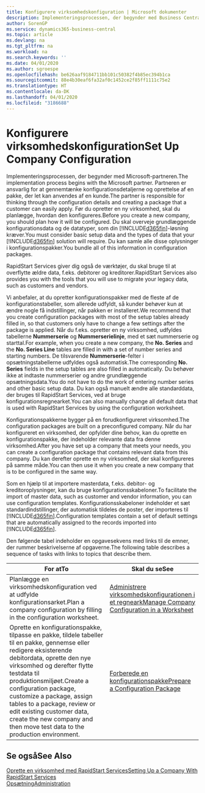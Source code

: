 ```yaml
---
title: Konfigurere virksomhedskonfiguration | Microsoft dokumenter
description: Implementeringsprocessen, der begynder med Business Central-løsningen, kræver. Du kan samle alle disse oplysninger i konfigurationspakker.
author: SorenGP
ms.service: dynamics365-business-central
ms.topic: article
ms.devlang: na
ms.tgt_pltfrm: na
ms.workload: na
ms.search.keywords: ''
ms.date: 04/01/2020
ms.author: sgroespe
ms.openlocfilehash: be626aaf9184711bb101c50382f4b85ec394b1ca
ms.sourcegitcommit: 88e4b30eaf6fa32af0c1452ce2f85ff1111c75e2
ms.translationtype: HT
ms.contentlocale: da-DK
ms.lasthandoff: 04/01/2020
ms.locfileid: "3186688"
---
```

# <a name="set-up-company-configuration"></a><span data-ttu-id="fbccc-104">Konfigurere virksomhedskonfiguration</span><span class="sxs-lookup"><span data-stu-id="fbccc-104">Set Up Company Configuration</span></span>
<span data-ttu-id="fbccc-105">Implementeringsprocessen, der begynder med Microsoft-partneren.</span><span class="sxs-lookup"><span data-stu-id="fbccc-105">The implementation process begins with the Microsoft partner.</span></span> <span data-ttu-id="fbccc-106">Partneren er ansvarlig for at gennemtænke konfigurationsdetaljerne og oprettelse af en pakke, der let kan anvendes af en kunde.</span><span class="sxs-lookup"><span data-stu-id="fbccc-106">The partner is responsible for thinking through the configuration details and creating a package that a customer can easily apply.</span></span> <span data-ttu-id="fbccc-107">Før du opretter en ny virksomhed, skal du planlægge, hvordan den konfigureres.</span><span class="sxs-lookup"><span data-stu-id="fbccc-107">Before you create a new company, you should plan how it will be configured.</span></span> <span data-ttu-id="fbccc-108">Du skal overveje grundlæggende konfigurationsdata og de datatyper, som din [!INCLUDE[d365fin](includes/d365fin_md.md)]-løsning kræver.</span><span class="sxs-lookup"><span data-stu-id="fbccc-108">You must consider basic setup data and the types of data that your [!INCLUDE[d365fin](includes/d365fin_md.md)] solution will require.</span></span> <span data-ttu-id="fbccc-109">Du kan samle alle disse oplysninger i konfigurationspakker.</span><span class="sxs-lookup"><span data-stu-id="fbccc-109">You bundle all of this information in configuration packages.</span></span>

<span data-ttu-id="fbccc-110">RapidStart Services giver dig også de værktøjer, du skal bruge til at overflytte ældre data, f.eks. debitorer og kreditorer.</span><span class="sxs-lookup"><span data-stu-id="fbccc-110">RapidStart Services also provides you with the tools that you will use to migrate your legacy data, such as customers and vendors.</span></span>  

<span data-ttu-id="fbccc-111">Vi anbefaler, at du opretter konfigurationspakker med de fleste af de konfigurationstabeller, som allerede udfyldt, så kunder behøver kun at ændre nogle få indstillinger, når pakken er installeret.</span><span class="sxs-lookup"><span data-stu-id="fbccc-111">We recommend that you create configuration packages with most of the setup tables already filled in, so that customers only have to change a few settings after the package is applied.</span></span> <span data-ttu-id="fbccc-112">Når du f.eks. opretter en ny virksomhed, udfyldes tabellerne **Nummerserie** og **Nummerserielinje**, med et sæt nummerserie og starttal.</span><span class="sxs-lookup"><span data-stu-id="fbccc-112">For example, when you create a new company, the **No. Series** and the **No. Series Line** tables are filled in with a set of number series and starting numbers.</span></span> <span data-ttu-id="fbccc-113">De tilsvarende **Nummerserie**-felter i opsætningstabellerne udfyldes også automatisk.</span><span class="sxs-lookup"><span data-stu-id="fbccc-113">The corresponding **No. Series** fields in the setup tables are also filled in automatically.</span></span> <span data-ttu-id="fbccc-114">Du behøver ikke at indtaste nummerserier og andre grundlæggende opsætningsdata.</span><span class="sxs-lookup"><span data-stu-id="fbccc-114">You do not have to do the work of entering number series and other basic setup data.</span></span> <span data-ttu-id="fbccc-115">Du kan også manuelt ændre alle standarddata, der bruges til RapidStart Services, ved at bruge konfigurationsregnearket.</span><span class="sxs-lookup"><span data-stu-id="fbccc-115">You can also manually change all default data that is used with RapidStart Services by using the configuration worksheet.</span></span>  

<span data-ttu-id="fbccc-116">Konfigurationspakkerne bygger på en forudkonfigureret virksomhed.</span><span class="sxs-lookup"><span data-stu-id="fbccc-116">The configuration packages are built on a preconfigured company.</span></span> <span data-ttu-id="fbccc-117">Når du har konfigureret en virksomhed, der opfylder dine behov, kan du oprette en konfigurationspakke, der indeholder relevante data fra denne virksomhed.</span><span class="sxs-lookup"><span data-stu-id="fbccc-117">After you have set up a company that meets your needs, you can create a configuration package that contains relevant data from this company.</span></span> <span data-ttu-id="fbccc-118">Du kan derefter oprette en ny virksomhed, der skal konfigureres på samme måde.</span><span class="sxs-lookup"><span data-stu-id="fbccc-118">You can then use it when you create a new company that is to be configured in the same way.</span></span>  

<span data-ttu-id="fbccc-119">Som en hjælp til at importere masterdata, f.eks. debitor- og kreditoroplysninger, kan du bruge konfigurationsskabeloner.</span><span class="sxs-lookup"><span data-stu-id="fbccc-119">To facilitate the import of master data, such as customer and vendor information, you can use configuration templates.</span></span> <span data-ttu-id="fbccc-120">Konfigurationsskabeloner indeholder et sæt standardindstillinger, der automatisk tildeles de poster, der importeres til [!INCLUDE[d365fin](includes/d365fin_md.md)].</span><span class="sxs-lookup"><span data-stu-id="fbccc-120">Configuration templates contain a set of default settings that are automatically assigned to the records imported into [!INCLUDE[d365fin](includes/d365fin_md.md)].</span></span>

<span data-ttu-id="fbccc-121">Den følgende tabel indeholder en opgavesekvens med links til de emner, der rummer beskrivelserne af opgaverne.</span><span class="sxs-lookup"><span data-stu-id="fbccc-121">The following table describes a sequence of tasks with links to topics that describe them.</span></span>

|<span data-ttu-id="fbccc-122">**For at**</span><span class="sxs-lookup"><span data-stu-id="fbccc-122">**To**</span></span>|<span data-ttu-id="fbccc-123">**Skal du se**</span><span class="sxs-lookup"><span data-stu-id="fbccc-123">**See**</span></span>|  
|------------|-------------|  
|<span data-ttu-id="fbccc-124">Planlægge en virksomhedskonfiguration ved at udfylde konfigurationsarket.</span><span class="sxs-lookup"><span data-stu-id="fbccc-124">Plan a company configuration by filling in the configuration worksheet.</span></span>|[<span data-ttu-id="fbccc-125">Administrere virksomhedskonfigurationen i et regneark</span><span class="sxs-lookup"><span data-stu-id="fbccc-125">Manage Company Configuration in a Worksheet</span></span>](admin-how-to-manage-company-configuration-in-a-worksheet.md)|  
|<span data-ttu-id="fbccc-126">Oprette en konfigurationspakke, tilpasse en pakke, tildele tabeller til en pakke, gennemse eller redigere eksisterende debitordata, oprette den nye virksomhed og derefter flytte testdata til produktionsmiljøet.</span><span class="sxs-lookup"><span data-stu-id="fbccc-126">Create a configuration package, customize a package, assign tables to a package, review or edit existing customer data, create the new company and then move test data to the production environment.</span></span>|[<span data-ttu-id="fbccc-127">Forberede en konfigurationspakke</span><span class="sxs-lookup"><span data-stu-id="fbccc-127">Prepare a Configuration Package</span></span>](admin-how-to-prepare-a-configuration-package.md)| 

## <a name="see-also"></a><span data-ttu-id="fbccc-128">Se også</span><span class="sxs-lookup"><span data-stu-id="fbccc-128">See Also</span></span>  
[<span data-ttu-id="fbccc-129">Oprette en virksomhed med RapidStart Services</span><span class="sxs-lookup"><span data-stu-id="fbccc-129">Setting Up a Company With RapidStart Services</span></span>](admin-set-up-a-company-with-rapidstart.md)  
[<span data-ttu-id="fbccc-130">Opsætning</span><span class="sxs-lookup"><span data-stu-id="fbccc-130">Administration</span></span>](admin-setup-and-administration.md)
